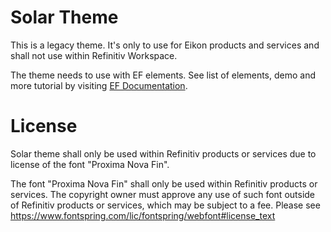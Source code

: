 # Solar Theme

This is a legacy theme. It's only to use for Eikon products and services and shall not use within Refinitiv Workspace.

The theme needs to use with EF elements. See list of elements, demo and more tutorial by visiting [EF Documentation](https://cdn.ppe.refinitiv.com/public/apps/elf-docs/book/en/index.html).

# License

Solar theme shall only be used within Refinitiv products or services due to license of the font "Proxima Nova Fin".

The font "Proxima Nova Fin" shall only be used within Refinitiv products or services. The copyright owner must approve any use of such font outside of Refinitiv products or services, which may be subject to a fee. Please see https://www.fontspring.com/lic/fontspring/webfont#license_text
